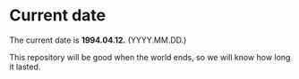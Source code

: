 # Current date

The current date is **1994.04.12.** (YYYY.MM.DD.)

This repository will be good when the world ends, so we will know how long it lasted.
